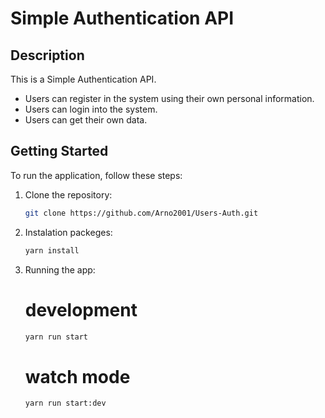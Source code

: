 # Simple Authentication API

## Description
This is a Simple Authentication API.
- Users can register in the system using their own personal information.
- Users can login into the system.
- Users can get their own data.

## Getting Started

To run the application, follow these steps:

1. Clone the repository:

    ```bash or other terminal
    git clone https://github.com/Arno2001/Users-Auth.git
    ```
2. Instalation packeges:

    ```bash or other terminal
    yarn install
    ```
3. Running the app:

    # development

    ```bash or other terminal
    yarn run start
    ```
    # watch mode

    ```bash or other terminal
    yarn run start:dev
    ```
